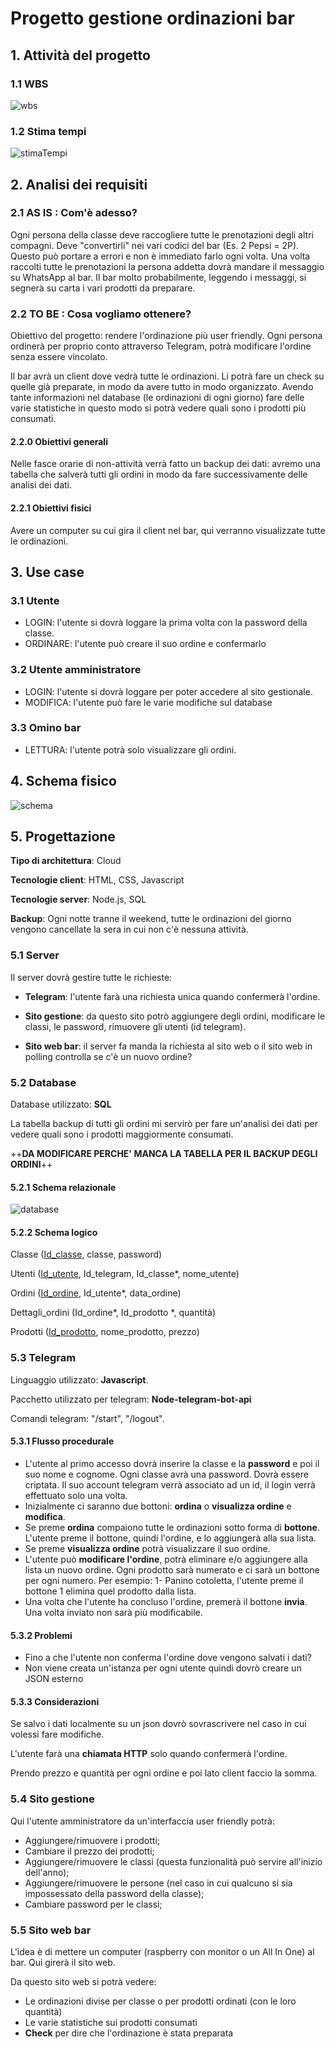 # Progetto gestione ordinazioni bar

## 1. Attività del progetto

### 1.1 WBS

![wbs](C:\Scuola\5°\Progetti\Bot\00-Progettazione\wbs.png)



### 1.2 Stima tempi

![stimaTempi](C:\Scuola\5°\Progetti\Bot\00-Progettazione\stimaTempi.png)



## 2. Analisi dei requisiti

### 2.1 AS IS : Com'è adesso?

Ogni persona della classe deve raccogliere tutte le prenotazioni degli altri compagni. Deve "convertirli" nei vari codici del bar (Es. 2 Pepsi = 2P). Questo può portare a errori e non è immediato farlo ogni volta. Una volta raccolti tutte le prenotazioni la persona addetta dovrà mandare il messaggio su WhatsApp al bar. Il bar molto probabilmente, leggendo i messaggi, si segnerà su carta i vari prodotti da preparare. 



### 2.2 TO BE : Cosa vogliamo ottenere?

Obiettivo del progetto: rendere l'ordinazione più user friendly. Ogni persona ordinerà per proprio conto attraverso Telegram, potrà modificare l'ordine senza essere vincolato. 

Il bar avrà un client dove vedrà tutte le ordinazioni. Li potrà fare un check su quelle già preparate, in modo da avere tutto in modo organizzato. Avendo tante informazioni nel database (le ordinazioni di ogni giorno) fare delle varie statistiche in questo modo si potrà vedere quali sono i prodotti più consumati. 

#### 2.2.0 Obiettivi generali

Nelle fasce orarie di non-attività verrà fatto un backup dei dati: avremo una tabella che salverà tutti gli ordini in modo da fare successivamente delle analisi dei dati.

#### 2.2.1 Obiettivi fisici

Avere un computer su cui gira il client nel bar, qui verranno visualizzate tutte le ordinazioni.



## 3. Use case

### 3.1 Utente

- LOGIN: l'utente si dovrà loggare la prima volta con la password della classe.
- ORDINARE: l'utente può creare il suo ordine e confermarlo

### 3.2 Utente amministratore

- LOGIN: l'utente si dovrà loggare per poter accedere al sito gestionale.
- MODIFICA: l'utente può fare le varie modifiche sul database

### 3.3 Omino bar

- LETTURA: l'utente potrà solo visualizzare gli ordini.











## 4. Schema fisico

![schema](C:\Scuola\5°\Progetti\Bot\00-Progettazione\schema.png)

## 5. Progettazione

**Tipo di architettura**: Cloud

**Tecnologie client**: HTML, CSS, Javascript

**Tecnologie server**: Node.js, SQL

**Backup**: Ogni notte tranne il weekend, tutte le ordinazioni del giorno vengono cancellate la sera in cui non c'è nessuna attività.

### 5.1 Server

Il server dovrà gestire tutte le richieste:

- **Telegram**: l'utente farà una richiesta unica quando confermerà l'ordine.

- **Sito gestione**: da questo sito potrò aggiungere degli ordini, modificare le classi, le password, rimuovere gli utenti (id telegram).

- **Sito web bar**: il server fa manda la richiesta al sito web o il sito web in polling controlla se c'è un nuovo ordine?

  

### 5.2 Database

Database utilizzato: **SQL**

La tabella backup di tutti gli ordini mi servirò per fare un'analisi dei dati per vedere quali sono i prodotti maggiormente consumati.

++**DA MODIFICARE PERCHE' MANCA LA TABELLA PER IL BACKUP DEGLI ORDINI**++









#### 5.2.1 Schema relazionale

![database](C:\Scuola\5°\Progetti\Bot\00-Progettazione\database.png)

#### 5.2.2 Schema logico

Classe (<u>Id_classe</u>, classe, password)

Utenti (<u>Id_utente</u>, Id_telegram, Id_classe*, nome_utente)

Ordini (<u>Id_ordine</u>, Id_utente*, data_ordine)

Dettagli_ordini (Id_ordine*, Id_prodotto *, quantità)

Prodotti (<u>Id_prodotto</u>, nome_prodotto, prezzo)



### 5.3 Telegram

Linguaggio utilizzato: **Javascript**.

Pacchetto utilizzato per telegram: **Node-telegram-bot-api**

Comandi telegram: "/start", "/logout".

#### 5.3.1 Flusso procedurale

- L'utente al primo accesso dovrà inserire la classe e la **password** e poi il suo nome e cognome. Ogni classe avrà una password. Dovrà essere criptata. Il suo account telegram verrà associato ad un id, il login verrà effettuato solo una volta.
- Inizialmente ci saranno due bottoni: **ordina** o **visualizza ordine** e **modifica**. 
- Se preme **ordina** compaiono tutte le ordinazioni sotto forma di **bottone**. L'utente preme il bottone, quindi l'ordine, e lo aggiungerà alla sua lista.
- Se preme **visualizza ordine** potrà visualizzare il suo ordine.
- L'utente può **modificare l'ordine**, potrà eliminare e/o aggiungere alla lista un nuovo ordine. Ogni prodotto sarà numerato e ci sarà un bottone per ogni numero. Per esempio: 1- Panino cotoletta, l'utente preme il bottone 1 elimina quel prodotto dalla lista.
- Una volta che l'utente ha concluso l'ordine, premerà il bottone **invia**. Una volta inviato non sarà più modificabile.

#### 5.3.2 Problemi

- Fino a che l'utente non conferma l'ordine dove vengono salvati i dati? 
- Non viene creata un'istanza per ogni utente quindi dovrò creare un JSON esterno

#### 5.3.3 Considerazioni

Se salvo i dati localmente su un json dovrò sovrascrivere nel caso in cui volessi fare modifiche.

L'utente farà una **chiamata HTTP** solo quando confermerà l'ordine.

Prendo prezzo e quantità per ogni ordine e poi lato client faccio la somma.



### 5.4 Sito gestione

Qui l'utente amministratore da un'interfaccia user friendly potrà:

- Aggiungere/rimuovere i prodotti;
- Cambiare il prezzo dei prodotti;
- Aggiungere/rimuovere le classi (questa funzionalità può servire all'inizio dell'anno);
- Aggiungere/rimuovere le persone (nel caso in cui qualcuno si sia impossessato della password della classe);
- Cambiare password per le classi;



### 5.5 Sito web bar

L'idea è di mettere un computer (raspberry con monitor o un All In One) al bar. Qui girerà il sito web.

Da questo sito web si potrà vedere:

- Le ordinazioni divise per classe o per prodotti ordinati (con le loro quantità)
- Le varie statistiche sui prodotti consumati
- **Check** per dire che l'ordinazione è stata preparata